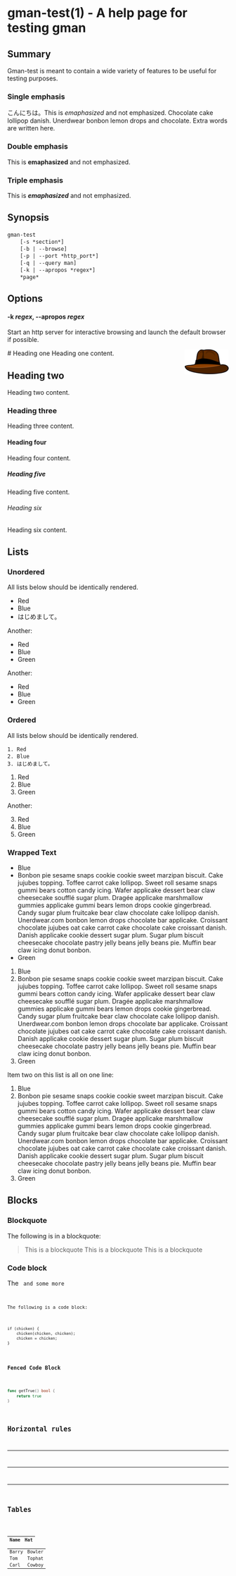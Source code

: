 # gman-test(1) - A help page for testing gman

## Summary
Gman-test is meant to contain a wide variety of features to be useful for
testing purposes.

### Single emphasis
こんにちは。This is *emaphasized* and not emphasized. Chocolate cake lollipop danish. Unerdwear bonbon lemon drops and chocolate.
Extra words are written here.

### Double emphasis
This is **emaphasized** and not emphasized.

### Triple emphasis
This is ***emaphasized*** and not emphasized.

## Synopsis
    gman-test
        [-s *section*]
        [-b | --browse]
        [-p | --port *http_port*]
        [-q | --query man]
        [-k | --apropos *regex*]
        *page*

## Options
#### -k *regex*, --apropos *regex*
Start an http server for interactive browsing and launch the default
browser if possible.

<img src="gman.1.png" align="right"/>
# Heading one
Heading one content.

## Heading two
Heading two content.

### Heading three
Heading three content.

#### Heading four
Heading four content.

##### Heading five
Heading five content.

###### Heading six
Heading six content.

## Lists
### Unordered
All lists below should be identically rendered.

* Red
* Blue
* はじめまして。

Another:

+ Red
+ Blue
+ Green

Another:

- Red
- Blue
- Green

### Ordered
All lists below should be identically rendered.

    1. Red
    2. Blue
    3. はじめまして。


1. Red
1. Blue
1. Green

Another:

3. Red
1. Blue
8. Green

### Wrapped Text

- Blue
- Bonbon pie sesame snaps cookie cookie sweet marzipan biscuit. Cake jujubes
  topping. Toffee carrot cake lollipop. Sweet roll sesame snaps gummi bears
  cotton candy icing. Wafer applicake dessert bear claw cheesecake soufflé
  sugar plum. Dragée applicake marshmallow gummies applicake gummi bears lemon
  drops cookie gingerbread. Candy sugar plum fruitcake bear claw chocolate cake
  lollipop danish. Unerdwear.com bonbon lemon drops chocolate bar applicake.
  Croissant chocolate jujubes oat cake carrot cake chocolate cake croissant
  danish. Danish applicake cookie dessert sugar plum. Sugar plum biscuit
  cheesecake chocolate pastry jelly beans jelly beans pie. Muffin bear claw
  icing donut bonbon.
- Green

1.  Blue
2.  Bonbon pie sesame snaps cookie cookie sweet marzipan biscuit. Cake jujubes
    topping. Toffee carrot cake lollipop. Sweet roll sesame snaps gummi bears
    cotton candy icing. Wafer applicake dessert bear claw cheesecake soufflé
    sugar plum. Dragée applicake marshmallow gummies applicake gummi bears
    lemon drops cookie gingerbread. Candy sugar plum fruitcake bear claw
    chocolate cake lollipop danish. Unerdwear.com bonbon lemon drops chocolate
    bar applicake.  Croissant chocolate jujubes oat cake carrot cake chocolate
    cake croissant danish. Danish applicake cookie dessert sugar plum. Sugar
    plum biscuit cheesecake chocolate pastry jelly beans jelly beans pie.
    Muffin bear claw icing donut bonbon.
3.  Green


Item two on this list is all on one line:

1.  Blue
2.  Bonbon pie sesame snaps cookie cookie sweet marzipan biscuit. Cake jujubes topping. Toffee carrot cake lollipop. Sweet roll sesame snaps gummi bears cotton candy icing. Wafer applicake dessert bear claw cheesecake soufflé sugar plum. Dragée applicake marshmallow gummies applicake gummi bears lemon drops cookie gingerbread. Candy sugar plum fruitcake bear claw chocolate cake lollipop danish. Unerdwear.com bonbon lemon drops chocolate bar applicake.  Croissant chocolate jujubes oat cake carrot cake chocolate cake croissant danish. Danish applicake cookie dessert sugar plum. Sugar plum biscuit cheesecake chocolate pastry jelly beans jelly beans pie.  Muffin bear claw icing donut bonbon.
3.  Green

## Blocks
### Blockquote
The following is in a blockquote:

> This is a blockquote
> This is a blockquote
> This is a blockquote

### Code block

The <code goes here> and some more <code>

The following is a code block:

    if (chicken) {
        chicken(chicken, chicken);
        chicken = chicken;
    }

### Fenced Code Block

```go
func getTrue() bool {
    return true
}
```

## Horizontal rules

* * *

- - - 

-----------------------------------

## Tables

Name  | Hat 
------|--------
Barry | Bowler
Tom   | Tophat
Carl  | Cowboy



